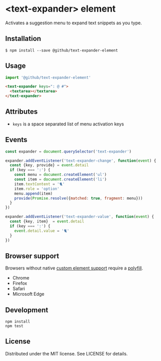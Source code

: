 # &lt;text-expander&gt; element

Activates a suggestion menu to expand text snippets as you type.

## Installation

```
$ npm install --save @github/text-expander-element
```

## Usage

```js
import '@github/text-expander-element'
```

```html
<text-expander keys=": @ #">
  <textarea></textarea>
</text-expander>
```

## Attributes

- `keys` is a space separated list of menu activation keys

## Events

```js
const expander = document.querySelector('text-expander')

expander.addEventListener('text-expander-change', function(event) {
  const {key, provide} = event.detail
  if (key === ':') {
    const menu = document.createElement('ul')
    const item = document.createElement('li')
    item.textContent = '🐈'
    item.role = 'option'
    menu.append(item)
    provide(Promise.resolve({matched: true, fragment: menu}))
  }
})

expander.addEventListener('text-expander-value', function(event) {
  const {key, item}  = event.detail
  if (key === ':') {
    event.detail.value = '🐈'
  }
})
```

## Browser support

Browsers without native [custom element support][support] require a [polyfill][].

- Chrome
- Firefox
- Safari
- Microsoft Edge

[support]: https://caniuse.com/#feat=custom-elementsv1
[polyfill]: https://github.com/webcomponents/custom-elements

## Development

```
npm install
npm test
```

## License

Distributed under the MIT license. See LICENSE for details.
